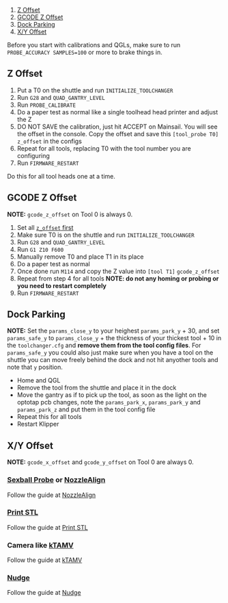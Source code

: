 1. [Z Offset](#z-offset)
2. [GCODE Z Offset](#gcode-z-offset)
3. [Dock Parking](#dock-parking)
4. [X/Y Offset](#xy-offset)

Before you start with calibrations and QGLs, make sure to run `PROBE_ACCURACY SAMPLES=100` or more to brake things in.

## Z Offset

1. Put a T0 on the shuttle and run `INITIALIZE_TOOLCHANGER`
2. Run `G28` and `QUAD_GANTRY_LEVEL` 
3. Run `PROBE_CALIBRATE`
4. Do a paper test as normal like a single toolhead head printer and adjust the Z
5. DO NOT SAVE the calibration, just hit ACCEPT on Mainsail. You will see the offset in the console. Copy the offset and save this `[tool_probe T0]` `z_offset` in the configs
6. Repeat for all tools, replacing T0 with the tool number you are configuring
7. Run `FIRMWARE_RESTART`

Do this for all tool heads one at a time.

## GCODE Z Offset

**NOTE:** `gcode_z_offset` on Tool 0 is always 0.

1. Set all [`z_offset` first](#z-offset)
2. Make sure T0 is on the shuttle and run `INITIALIZE_TOOLCHANGER`
3. Run `G28` and `QUAD_GANTRY_LEVEL` 
4. Run `G1 Z10 F600`
5. Manually remove T0 and place T1 in its place
6. Do a paper test as normal
7. Once done run `M114` and copy the Z value into `[tool T1]` `gcode_z_offset`
8. Repeat from step 4 for all tools **NOTE: do not any homing or probing or you need to restart completely**
9. Run `FIRMWARE_RESTART`


## Dock Parking

**NOTE:** Set the `params_close_y` to your heighest `params_park_y` + 30, and set `params_safe_y` to `params_close_y` + the thickness of your thickest tool + 10 in the `toolchanger.cfg` and **remove them from the tool config files**.  For `params_safe_y` you could also just make sure when you have a tool on the shuttle you can move freely behind the dock and not hit anyother tools and note that `y` position.

- Home and QGL
- Remove the tool from the shuttle and place it in the dock
- Move the gantry as if to pick up the tool, as soon as the light on the optotap pcb changes, note the `params_park_x`, `params_park_y` and `params_park_z` and put them in the tool config file
- Repeat this for all tools
- Restart Klipper


## X/Y Offset

**NOTE:** `gcode_x_offset` and `gcode_y_offset` on Tool 0 are always 0.

### [Sexball Probe](Bill-of-Materials#sexball-probe) or [NozzleAlign](https://github.com/viesturz/NozzleAlign)

Follow the guide at [NozzleAlign](https://github.com/viesturz/NozzleAlign)

### [Print STL](https://www.printables.com/model/201707-x-y-and-z-calibration-tool-for-idex-dual-extruder-)

Follow the guide at [Print STL](https://www.printables.com/model/201707-x-y-and-z-calibration-tool-for-idex-dual-extruder-)

### Camera like [kTAMV](https://github.com/TypQxQ/kTAMV)

Follow the guide at [kTAMV](https://github.com/TypQxQ/kTAMV)

### [Nudge](https://github.com/zruncho3d/nudge)

Follow the guide at [Nudge](https://github.com/zruncho3d/nudge)
